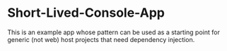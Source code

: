 # Short-Lived-Console-App

This is an example app whose pattern can be used as a starting point for generic (not web) host projects that need dependency injection.
